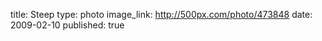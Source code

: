 title: Steep
type: photo
image_link: http://500px.com/photo/473848
date: 2009-02-10
published: true

